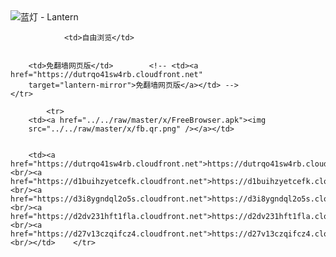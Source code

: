 

<img src="../../raw/master/x/8e0a2b81.c82003be.LanternYellow2.png" alt="蓝灯 - Lantern"/>
<table>
    <tr>
                
                <td>自由浏览</td>
        
        
        <td>免翻墙网页版</td>        <!-- <td><a href="https://dutrqo41sw4rb.cloudfront.net"
        target="lantern-mirror">免翻墙网页版</a></td> -->
    </tr>
    
            <tr>
        <td><a href="../../raw/master/x/FreeBrowser.apk"><img
        src="../../raw/master/x/fb.qr.png" /></a></td>

        
        <td><a href="https://dutrqo41sw4rb.cloudfront.net">https://dutrqo41sw4rb.cloudfront.net</a><br/><a href="https://d1buihzyetcefk.cloudfront.net">https://d1buihzyetcefk.cloudfront.net</a><br/><a href="https://d3i8ygndql2o5s.cloudfront.net">https://d3i8ygndql2o5s.cloudfront.net</a><br/><a href="https://d2dv231hft1fla.cloudfront.net">https://d2dv231hft1fla.cloudfront.net</a><br/><a href="https://d27v13czqifcz4.cloudfront.net">https://d27v13czqifcz4.cloudfront.net</a><br/></td>    </tr>
</table>
